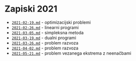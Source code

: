 # Zapiski 2021

* [`2021-02-19.md`](2021-02-19.md) - optimizacijski problemi
* [`2021-02-26.md`](2021-02-26.md) - linearni programi
* [`2021-03-05.md`](2021-03-05.md) - simpleksna metoda
* [`2021-03-19.md`](2021-03-19.md) - dualni programi
* [`2021-03-26.md`](2021-03-26.md) - problem razvoza
* [`2021-04-02.md`](2021-04-02.md) - problem razvoza
* [`2021-05-21.md`](2021-05-21.md) - problem vezanega ekstrema z neenačbami
